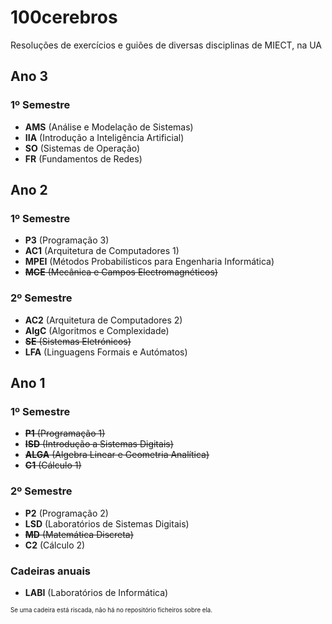 # 100cerebros
Resoluções de exercícios e guiões de diversas disciplinas de MIECT, na UA

## Ano 3
### 1º Semestre
- **AMS** (Análise e Modelação de Sistemas)
- **IIA** (Introdução a Inteligência Artificial)
- **SO** (Sistemas de Operação)
- **FR** (Fundamentos de Redes)

## Ano 2
### 1º Semestre
- **P3** (Programação 3)
- **AC1** (Arquitetura de Computadores 1)
- **MPEI** (Métodos Probabilísticos para Engenharia Informática)
- <del>**MCE** (Mecânica e Campos Electromagnéticos)</del>

### 2º Semestre
- **AC2** (Arquitetura de Computadores 2)
- **AlgC** (Algoritmos e Complexidade)
- <del>**SE** (Sistemas Eletrónicos)</del>
- **LFA** (Linguagens Formais e Autómatos)

## Ano 1
### 1º Semestre
- <del>**P1** (Programação 1)</del>
- <del>**ISD** (Introdução a Sistemas Digitais)</del>
- <del>**ALGA** (Algebra Linear e Geometria Analítica)</del>
- <del>**C1** (Cálculo 1)</del>
### 2º Semestre
- **P2** (Programação 2)
- **LSD** (Laboratórios de Sistemas Digitais)
- <del>**MD** (Matemática Discreta)</del>
- **C2** (Cálculo 2)
### Cadeiras anuais
- **LABI** (Laboratórios de Informática)

<sub><sup>Se uma cadeira está riscada, não há no repositório ficheiros sobre ela.</sup></sub>
